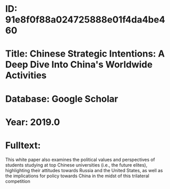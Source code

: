 # ID: 91e8f0f88a024725888e01f4da4be460
# Title: Chinese Strategic Intentions: A Deep Dive Into China's Worldwide Activities
# Database: Google Scholar
# Year: 2019.0
# Fulltext:
This white paper also examines the political values and perspectives of students studying at top Chinese universities (i.e., the future elites), highlighting their attitudes towards Russia and the United States, as well as the implications for policy towards China in the midst of this trilateral competition